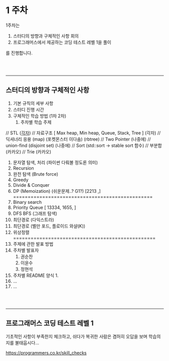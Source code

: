 # 1 주차

1주차는 

1. 스터디의 방향과 구체적인 사항 회의
2. 프로그래머스에서 제공하는 코딩 테스트 레벨 1을 풀이

를 진행합니다.

<br />
<br />

---
## 스터디의 방향과 구체적인 사항

1. 기본 규칙의 세부 사항
2. 스터디 진행 시간
3. 구체적인 학습 방법 (1차 2차)
   1. 주차별 학습 주제

// STL ([각자](https://modoocode.com/223))
// 자료구조  [ Max heap, Min heap, Queue, Stack, Tree ] (각자)
// 딕셔너리 응용 (map) (포켓몬스터 이다솜) (rbtree)
// Two Pointer (나중에)
// union-find (disjoint set) (나중에)
// Sort (std::sort -> stable sort 함수)
// 부분합 (카카오)
// Trie (카카오)

1. 문자열 탐색, 처리 (파이썬 다뤄볼 정도론 의미) 
2. Recursion
3. 완전 탐색 (Brute force)
4. Greedy
5. Divide & Conquer
6. DP (Memoization) (쉬운문제..? G1?) [2213 ,] 
================================================
7. Binary search
8. Priority Queue  [ 13334, 1655, ]
9.  DFS BFS (그래프 탐색)
10. 최단경로 (다익스트라)  
11. 최단경로 (벨만 포드, 플로이드 와샬(K))
12. 위상정렬
=================================================
   2. 주제에 관한 발표 방법
   3. 주차별 발표자
      1. 권순찬
      2. 이윤수
      3. 정현석
   4. 주차별 README 양식
      1. 
   5. ...
1. ...

<br />
<br />

---
## 프로그래머스 코딩 테스트 레벨 1

기초적인 사항이 부족한지 체크하고, 쉬다가 복귀한 사람은 겸허히 오답을 보며 학습의지를 불태웁시다...

https://programmers.co.kr/skill_checks